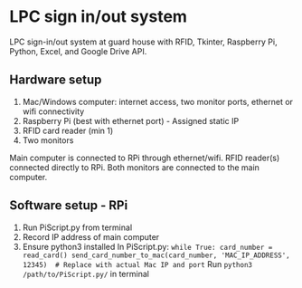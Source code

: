 # LPC sign in/out system
LPC sign-in/out system at guard house with RFID, Tkinter, Raspberry Pi, Python, Excel, and Google Drive API.

## Hardware setup
1. Mac/Windows computer: internet access, two monitor ports, ethernet or wifi connectivity
2. Raspberry Pi (best with ethernet port) - Assigned static IP
3. RFID card reader (min 1)
4. Two monitors

Main computer is connected to RPi through ethernet/wifi.
RFID reader(s) connected directly to RPi.
Both monitors are connected to the main computer.

## Software setup - RPi
1. Run PiScript.py from terminal
2. Record IP address of main computer
3. Ensure python3 installed
In PiScript.py:
`
while True:
    card_number = read_card()
    send_card_number_to_mac(card_number, 'MAC_IP_ADDRESS', 12345)  # Replace with actual Mac IP and port
`
Run `python3 /path/to/PiScript.py/` in terminal
